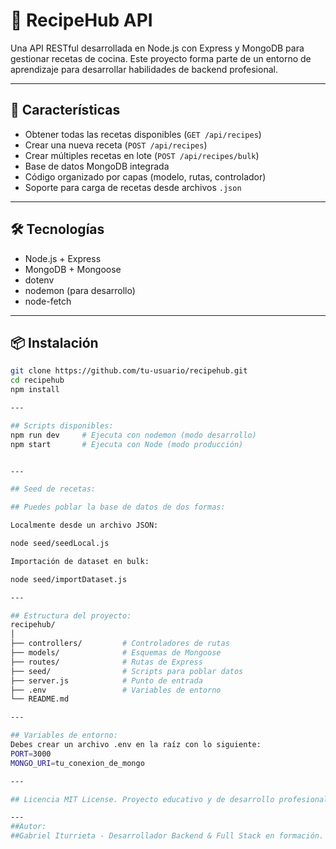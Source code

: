# 🧾 RecipeHub API

Una API RESTful desarrollada en Node.js con Express y MongoDB para gestionar recetas de cocina. Este proyecto forma parte de un entorno de aprendizaje para desarrollar habilidades de backend profesional.

---

## 🚀 Características

- Obtener todas las recetas disponibles (`GET /api/recipes`)
- Crear una nueva receta (`POST /api/recipes`)
- Crear múltiples recetas en lote (`POST /api/recipes/bulk`)
- Base de datos MongoDB integrada
- Código organizado por capas (modelo, rutas, controlador)
- Soporte para carga de recetas desde archivos `.json` 

---

## 🛠️ Tecnologías

- Node.js + Express
- MongoDB + Mongoose
- dotenv
- nodemon (para desarrollo)
- node-fetch

---

## 📦 Instalación

```bash
git clone https://github.com/tu-usuario/recipehub.git
cd recipehub
npm install

--- 

## Scripts disponibles: 
npm run dev     # Ejecuta con nodemon (modo desarrollo)
npm start       # Ejecuta con Node (modo producción)


---

## Seed de recetas:

## Puedes poblar la base de datos de dos formas:

Localmente desde un archivo JSON:

node seed/seedLocal.js

Importación de dataset en bulk:

node seed/importDataset.js

---

## Estructura del proyecto: 
recipehub/
│
├── controllers/         # Controladores de rutas
├── models/              # Esquemas de Mongoose
├── routes/              # Rutas de Express
├── seed/                # Scripts para poblar datos
├── server.js            # Punto de entrada
├── .env                 # Variables de entorno
└── README.md

---

## Variables de entorno:
Debes crear un archivo .env en la raíz con lo siguiente:
PORT=3000
MONGO_URI=tu_conexion_de_mongo

---

## Licencia MIT License. Proyecto educativo y de desarrollo profesional.

---
##Autor:
##Gabriel Iturrieta - Desarrollador Backend & Full Stack en formación.